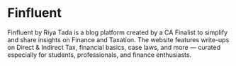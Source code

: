 # Finfluent
Finfluent by Riya Tada is a blog platform created by a CA Finalist to simplify and share insights on Finance and Taxation. The website features write-ups on Direct &amp; Indirect Tax, financial basics, case laws, and more — curated especially for students, professionals, and finance enthusiasts.
